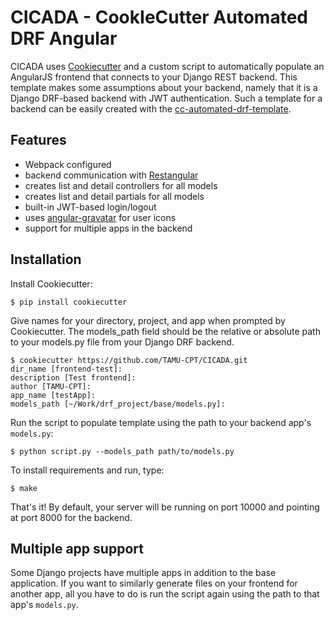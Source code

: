 # CICADA - CookIeCutter Automated DRF Angular
CICADA uses [Cookiecutter](https://github.com/audreyr/cookiecutter) and a custom script to automatically populate an
AngularJS frontend that connects to your Django REST backend. This template makes some assumptions about your
backend, namely that it is a Django DRF-based backend with JWT authentication. Such a template for a backend can
be easily created with the [cc-automated-drf-template](https://github.com/TAMU-CPT/cc-automated-drf-template).

## Features
- Webpack configured
- backend communication with [Restangular](https://github.com/mgonto/restangular)
- creates list and detail controllers for all models
- creates list and detail partials for all models
- built-in JWT-based login/logout
- uses [angular-gravatar](https://github.com/wallin/angular-gravatar) for user icons
- support for multiple apps in the backend

## Installation
Install Cookiecutter:
```console
$ pip install cookiecutter
```
Give names for your directory, project, and app when prompted by Cookiecutter.
The models_path field should be the relative or absolute path to your
models.py file from your Django DRF backend.
```console
$ cookiecutter https://github.com/TAMU-CPT/CICADA.git
dir_name [frontend-test]:
description [Test frontend]:
author [TAMU-CPT]:
app_name [testApp]:
models_path [~/Work/drf_project/base/models.py]:
```
Run the script to populate template using the path to your backend app's `models.py`:
```console
$ python script.py --models_path path/to/models.py
```

To install requirements and run, type:
```console
$ make
```

That's it! By default, your server will be running on port 10000 and pointing at
port 8000 for the backend.

## Multiple app support
Some Django projects have multiple apps in addition to the base application.
If you want to similarly generate files on your frontend for another app,
all you have to do is run the script again using the path to that app's `models.py`.
